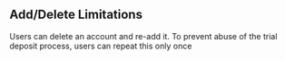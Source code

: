 ## Add/Delete Limitations 

Users can delete an account and re-add it. To prevent abuse of the trial deposit process, users can 
repeat this only once
